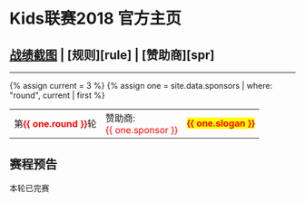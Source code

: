 # Kids联赛2018 官方主页
## [战绩截图](https://m.weibo.cn/u/6852703787) \| [规则][rule] \| [赞助商][spr]
---

{% assign current = 3 %}
{% assign one = site.data.sponsors | where: "round", current | first %}

<table> 
   <tr>    
    <td> 第<b><font color="red">{{ one.round }}</font></b>轮</td>
    <td> 赞助商:<br><font color="red">{{ one.sponsor }} </font></td>
      <td> 
         <b>
            <font color="red">
               <span style="background-color: yellow">{{ one.slogan }}</span>
            </font>
         </b> 
      </td>
   </tr>
</table>


## 赛程预告
本轮已完赛
<!--
|计划日期|时间|比赛双方|
|--------|------|----|
|**11月26日(周一)** | **22:00** | 1队 [荡秋千][t1] <br> 2队[超有趣][t2] |	
|**11月27日(周二)** | **22:00** | 1队 [荡秋千][t1] <br> 3队[全能冠军][t3] |	
|**11月28日(周三)** | **22:00** | 2队 [超有趣][t2] <br> 3队[全能冠军][t3] |	
%}
--/>

## 总积分榜

| 队名            | 局数 | 胜局 | 负局 |  积分 |
|-------------   | --: | --: | --: | --: |
| 1队[荡秋千][t1]  | 12  | 8  | 4 | 11 |
| 2队[超有趣][t2]  | 12  | 7  | 5 | 9 |
| 3队[全能冠军][t3]| 12  | 3 | 9 | 4 |

## 参考链接

### [1队荡秋千][t1] \| [2队超有趣][t2] \| [3队全能冠军][t3]

[季前赛][r0]\|[第1轮][r1]\|[第2轮][r2]\|[第3轮][r3]\|[第4轮][r4]\|[第5轮][r5]\|[第6轮][r6]

[rule]: rule.md
[t1]: team1.md
[t2]: team2.md
[t3]: team3.md
[spr]: sponsor.md
[r0]: round0.md
[r1]: round1.md
[r2]: round2.md
[r3]: round3.md
[r4]: round4.md
[r5]: round5.md
[r6]: round6.md

本页面构建于 {{ site.time }}

